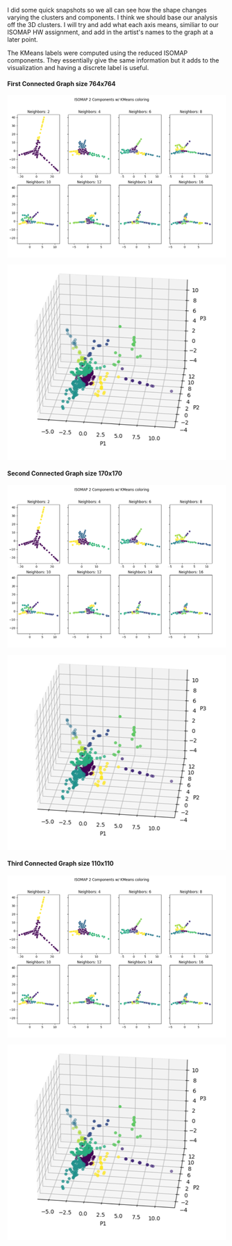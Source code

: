 I did some quick snapshots so we all can see how the shape changes varying the clusters and components.  I think we should base our analysis off the 3D clusters.
I will try and add what each axis means, similiar to our ISOMAP HW assignment, and add in the artist's names to the graph at a later point.

The KMeans labels were computed using the reduced ISOMAP components.  They essentially give the same information but it adds to the visualization and having a
discrete label is useful.

#### First Connected Graph size 764x764

![cluster one 2D ISO](https://github.com/JPivots/cda-project/blob/main/data/images/cluster_one__ISOPMAP.PNG?raw=true)

![cluster one 3D ISO](https://github.com/JPivots/cda-project/blob/main/data/images/cluster_one_ISOMAP_3D.PNG?raw=true)

#### Second Connected Graph size 170x170

![cluster one 2D ISO](https://github.com/JPivots/cda-project/blob/main/data/images/cluster_one__ISOPMAP.PNG?raw=true)

![cluster one 3D ISO](https://github.com/JPivots/cda-project/blob/main/data/images/cluster_one_ISOMAP_3D.PNG?raw=true)

#### Third Connected Graph size 110x110

![cluster one 2D ISO](https://github.com/JPivots/cda-project/blob/main/data/images/cluster_one__ISOPMAP.PNG?raw=true)

![cluster one 3D ISO](https://github.com/JPivots/cda-project/blob/main/data/images/cluster_one_ISOMAP_3D.PNG?raw=true)
